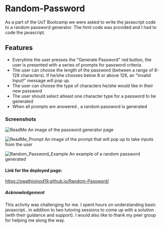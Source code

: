 # Random-Password
As a part of the UoT Bootcamp we were asked to write the javascript code to a random password generator. The html code was provided and I had to code the javascript.

## Features 

* Everytime the user presses the "Generate Password" red button, the user is presented with a series of prompts for password criteria.
* The user can choose the length of the password (between a range of 8-128 characters). If he/she chooses below 8 or above 128, an "Invalid Input!" message will pop up.
* The user can choose the type of characters he/she would like in their new password
* The user should select atleast one character type for a password to be generated
* When all prompts are answered , a random password is generated 

### Screenshots

![ReadMe](https://user-images.githubusercontent.com/129353324/236715849-b7a55b59-ac73-43d0-98f1-189e6e4d211f.png)
An image of the password generator page


![ReadMe_Prompt](https://user-images.githubusercontent.com/129353324/236716002-58a068a0-31e7-48be-865c-86010596b9ce.png)
An image of the prompt that will pop up to take inputs from the user


![Random_Password_Example](https://user-images.githubusercontent.com/129353324/236716154-8cfb25f2-bf3a-4830-bbf3-203ee3408278.png)
An example of a random password generated 

#### Link for the deployed page: 

https://swathivinod19.github.io/Random-Password/


##### Acknowledgement
This activity was challenging for me. I spent hours on understanding basic javascript.. in addition to two tutoring sessions to come up with a solution (with their guidance and support). I would also like to thank my peer group for helping me along the way.

